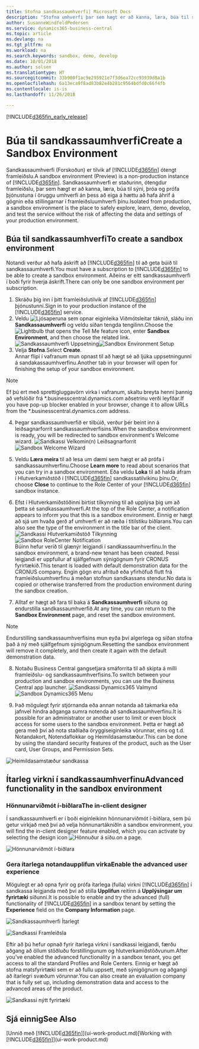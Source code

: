 ```yaml
---
title: Stofna sandkassaumhverfi| Microsoft Docs
description: "Stofna umhverfi þar sem hægt er að kanna, læra, búa til sýni, þróa og prófa."
author: SusanneWindfeldPedersen
ms.service: dynamics365-business-central
ms.topic: article
ms.devlang: na
ms.tgt_pltfrm: na
ms.workload: na
ms.search.keywords: sandbox, demo, develop
ms.date: 10/01/2018
ms.author: solsen
ms.translationtype: HT
ms.sourcegitcommit: 33b900f1ac9e295921e7f3d6ea72cc93939d8a1b
ms.openlocfilehash: 6a13eca9f8ad83b82e4b281c9564bdfd0c66f4fb
ms.contentlocale: is-is
ms.lasthandoff: 11/26/2018

---
```

[!INCLUDE[d365fin_early_release](includes/d365fin_early_release.md.md)]

# <a name="create-a-sandbox-environment"></a><span data-ttu-id="471f5-103">Búa til sandkassaumhverfi</span><span class="sxs-lookup"><span data-stu-id="471f5-103">Create a Sandbox Environment</span></span>
<span data-ttu-id="471f5-104">Sandkassaumhverfi (Forskoðun) er tilvik af [!INCLUDE[d365fin](includes/d365fin_md.md)] ótengt framleiðslu.</span><span class="sxs-lookup"><span data-stu-id="471f5-104">A sandbox environment (Preview) is a non-production instance of [!INCLUDE[d365fin](includes/d365fin_md.md)].</span></span> <span data-ttu-id="471f5-105">Sandkassaumhverfi er staðurinn, ótengdur framleiðslu, þar sem hægt er að kanna, læra, búa til sýni, þróa og prófa þjónustuna í öruggu umhverfi án þess að eiga á hættu að hafa áhrif á gögnin eða stillingarnar í framleiðsluumhverfi þínu.</span><span class="sxs-lookup"><span data-stu-id="471f5-105">Isolated from production, a sandbox environment is the place to safely explore, learn, demo, develop, and test the service without the risk of affecting the data and settings of your production environment.</span></span>

## <a name="to-create-a-sandbox-environment"></a><span data-ttu-id="471f5-106">Búa til sandkassaumhverfi</span><span class="sxs-lookup"><span data-stu-id="471f5-106">To create a sandbox environment</span></span>
<span data-ttu-id="471f5-107">Notandi verður að hafa áskrift að [!INCLUDE[d365fin](includes/d365fin_md.md)] til að geta búið til sandkassaumhverfi.</span><span class="sxs-lookup"><span data-stu-id="471f5-107">You must have a subscription to [!INCLUDE[d365fin](includes/d365fin_md.md)] to be able to create a sandbox environment.</span></span> <span data-ttu-id="471f5-108">Aðeins er eitt sandkassaumhverfi í boði fyrir hverja áskrift.</span><span class="sxs-lookup"><span data-stu-id="471f5-108">There can only be one sandbox environment per subscription.</span></span>

1. <span data-ttu-id="471f5-109">Skráðu þig inn í þitt framleiðslutilvik af [!INCLUDE[d365fin](includes/d365fin_md.md)] þjónustunni.</span><span class="sxs-lookup"><span data-stu-id="471f5-109">Sign in to your production instance of the [!INCLUDE[d365fin](includes/d365fin_md.md)] service.</span></span>
2. <span data-ttu-id="471f5-110">Veldu ![Ljósaperuna sem opnar eiginleika Viðmótsleitar](media/ui-search/search_small.png "Segðu mér hvað þú vilt gera") táknið, sláðu inn **Sandkassaumhverfi** og veldu síðan tengda tengilinn.</span><span class="sxs-lookup"><span data-stu-id="471f5-110">Choose the ![Lightbulb that opens the Tell Me feature](media/ui-search/search_small.png "Tell me what you want to do") icon, enter **Sandbox Environment**, and then choose the related link.</span></span>
<span data-ttu-id="471f5-111">![Sandkassaumhverfi Uppsetning](./media/across-sandbox/sandbox-environment-setup.png)</span><span class="sxs-lookup"><span data-stu-id="471f5-111">![Sandbox Environment Setup](./media/across-sandbox/sandbox-environment-setup.png)</span></span>
3. <span data-ttu-id="471f5-112">Velja **Stofna**.</span><span class="sxs-lookup"><span data-stu-id="471f5-112">Select **Create**.</span></span>  
  <span data-ttu-id="471f5-113">Annar flipi í vafranum mun opnast til að hægt sé að ljúka uppsetningunni á sandakassaumhverfinu.</span><span class="sxs-lookup"><span data-stu-id="471f5-113">Another tab in your browser will open for finishing the setup of your sandbox environment.</span></span>
> [!NOTE]  
>  <span data-ttu-id="471f5-114">Ef þú ert með sprettigluggavörn virka í vafranum, skaltu breyta henni þannig að vefslóðir frá \*.businesscentral.dynamics.com aðsetrinu verði leyfðar.</span><span class="sxs-lookup"><span data-stu-id="471f5-114">If you have pop-up blocker enabled in your browser, change it to allow URLs from the \*.businesscentral.dynamics.com address.</span></span>   

4. <span data-ttu-id="471f5-115">Þegar sandkassaumhverfið er tilbúið, verður þér beint inn á leiðsagnarforrit sandkassaumhverfisins.</span><span class="sxs-lookup"><span data-stu-id="471f5-115">When the sandbox environment is ready, you will be redirected to sandbox environment's Welcome wizard.</span></span>
<span data-ttu-id="471f5-116">![Sandkassi Velkomin(n) Leiðsagnarforrit](./media/across-sandbox/sandbox-wizard.png)</span><span class="sxs-lookup"><span data-stu-id="471f5-116">![Sandbox Welcome Wizard](./media/across-sandbox/sandbox-wizard.png)</span></span>

5. <span data-ttu-id="471f5-117">Veldu **Læra meira** til að lesa um dæmi sem hægt er að prófa í sandkassaumhverfinu.</span><span class="sxs-lookup"><span data-stu-id="471f5-117">Choose **Learn more** to read about scenarios that you can try in a sandbox environment.</span></span> <span data-ttu-id="471f5-118">Eða veldu **Loka** til að halda áfram í Hlutverkamiðstöð í [!INCLUDE[d365fin](includes/d365fin_md.md)] sandkassatilvikinu þínu.</span><span class="sxs-lookup"><span data-stu-id="471f5-118">Or, choose **Close** to continue to the Role Center of your [!INCLUDE[d365fin](includes/d365fin_md.md)] sandbox instance.</span></span>
6. <span data-ttu-id="471f5-119">Efst í Hlutverkamiðstöðinni birtist tilkynning til að upplýsa þig um að þetta sé sandkassaumhverfi.</span><span class="sxs-lookup"><span data-stu-id="471f5-119">At the top of the Role Center, a notification appears to inform you that this is a sandbox environment.</span></span> <span data-ttu-id="471f5-120">Einnig er hægt að sjá um hvaða gerð af umhverfi er að ræða í titilstiku biðlarans.</span><span class="sxs-lookup"><span data-stu-id="471f5-120">You can also see the type of the environment in the title bar of the client.</span></span>
<span data-ttu-id="471f5-121">![Sandkassi Hlutverkamiðstöð Tilkynning](./media/across-sandbox/sandbox-rolecenter-notification.png)</span><span class="sxs-lookup"><span data-stu-id="471f5-121">![Sandbox RoleCenter Notification](./media/across-sandbox/sandbox-rolecenter-notification.png)</span></span>  
<span data-ttu-id="471f5-122">Búinn hefur verið til glænýr leigjandi í sandkassaumhverfinu.</span><span class="sxs-lookup"><span data-stu-id="471f5-122">In the sandbox environment, a brand-new tenant has been created.</span></span> <span data-ttu-id="471f5-123">Þessi leigjandi er uppfullur af sjálfgefnum sýnigögnum fyrir CRONUS fyrirtækið.</span><span class="sxs-lookup"><span data-stu-id="471f5-123">This tenant is loaded with default demonstration data for the CRONUS company.</span></span> <span data-ttu-id="471f5-124">Engin gögn eru afrituð eða yfirhöfuð flutt frá framleiðsluumhverfinu á meðan stofnun sandkassans stendur.</span><span class="sxs-lookup"><span data-stu-id="471f5-124">No data is copied or otherwise transferred from the production environment during the sandbox creation.</span></span>
7.  <span data-ttu-id="471f5-125">Alltaf er hægt að fara til baka á **Sandkassaumhverfi** síðuna og endurstilla sandkassaumhverfið.</span><span class="sxs-lookup"><span data-stu-id="471f5-125">At any time, you can return to the **Sandbox Environment** page, and reset the sandbox environment.</span></span>
> [!NOTE]  
>  <span data-ttu-id="471f5-126">Endurstilling sandkassaumhverfisins mun eyða því algerlega og síðan stofna það á ný með sjálfgefnum sýnigögnum.</span><span class="sxs-lookup"><span data-stu-id="471f5-126">Resetting the sandbox environment will remove it completely, and then create it again with the default demonstration data.</span></span>  

8.  <span data-ttu-id="471f5-127">Notaðu Business Central gangsetjara smáforrita til að skipta á milli framleiðslu- og sandkassaumhverfisins.</span><span class="sxs-lookup"><span data-stu-id="471f5-127">To switch between your production and sandbox environments, you can use the Business Central app launcher.</span></span>
<span data-ttu-id="471f5-128">![Sandkassi  Dynamics365 Valmynd](./media/across-sandbox/sandbox-dynamics365-menu.png)</span><span class="sxs-lookup"><span data-stu-id="471f5-128">![Sandbox Dynamics365 Menu](./media/across-sandbox/sandbox-dynamics365-menu.png)</span></span>

9.  <span data-ttu-id="471f5-129">Það mögulegt fyrir stjórnanda eða annan notanda að takmarka eða jafnvel hindra aðganga sumra notenda að sandkassaumhverfinu.</span><span class="sxs-lookup"><span data-stu-id="471f5-129">It is possible for an administrator or another user to limit or even block access for some users to the sandbox environment.</span></span> <span data-ttu-id="471f5-130">Þetta er hægt að gera með því að nota staðlaða öryggiseiginleika vörunnar, eins og t.d. Notandakort, Notendaflokkar og Heimildasamstæður.</span><span class="sxs-lookup"><span data-stu-id="471f5-130">This can be done by using the standard security features of the product, such as the User card, User Groups, and Permission Sets.</span></span>

![Heimildasamstæður sandkassa](./media/across-sandbox/sandbox-permission-sets.png)

## <a name="advanced-functionality-in-the-sandbox-environment"></a><span data-ttu-id="471f5-132">Ítarleg virkni í sandkassaumhverfinu</span><span class="sxs-lookup"><span data-stu-id="471f5-132">Advanced functionality in the sandbox environment</span></span>
### <a name="the-in-client-designer"></a><span data-ttu-id="471f5-133">Hönnunarviðmót í-biðlara</span><span class="sxs-lookup"><span data-stu-id="471f5-133">The in-client designer</span></span>
<span data-ttu-id="471f5-134">Í sandkassaumhverfi er í boði eiginleikinn hönnunarviðmót í-biðlara, sem þú getur virkjað með því að velja hönnunartáknið</span><span class="sxs-lookup"><span data-stu-id="471f5-134">In a sandbox environment, you will find the in-client designer feature enabled, which you can activate by selecting the design icon</span></span> ![Hönnuður](./media/across-sandbox/sandbox-inclient-design-icon.png) <span data-ttu-id="471f5-136">á síðu.</span><span class="sxs-lookup"><span data-stu-id="471f5-136">on a page.</span></span>

![Hönnunarviðmót í-biðlara](./media/across-sandbox/sandbox-inclient-designer.png)

### <a name="enable-the-advanced-user-experience"></a><span data-ttu-id="471f5-138">Gera ítarlega notandaupplifun virka</span><span class="sxs-lookup"><span data-stu-id="471f5-138">Enable the advanced user experience</span></span>
<span data-ttu-id="471f5-139">Mögulegt er að opna fyrir og prófa ítarlega (fulla) virkni [!INCLUDE[d365fin](includes/d365fin_md.md)] í sandkassa leigjanda með því að stilla **Upplifun** reitinn á **Upplýsingar um fyrirtæki** síðunni.</span><span class="sxs-lookup"><span data-stu-id="471f5-139">It is possible to enable and try the advanced (full) functionality of [!INCLUDE[d365fin](includes/d365fin_md.md)] in a sandbox tenant by setting the **Experience** field on the **Company Information** page.</span></span>

![Sandkassaumhverfi Ítarlegt](./media/across-sandbox/sandbox-advanced.png)

![Sandkassi Framleiðsla](./media/across-sandbox/sandbox-production.png)

<span data-ttu-id="471f5-142">Eftir að þú hefur opnað fyrir ítarlega virkni í sandkassi leigjandi, færðu aðgang að öllum stöðluðu forstillingunum og hlutverkamiðstöðvunum.</span><span class="sxs-lookup"><span data-stu-id="471f5-142">After you’ve enabled the advanced functionality in a sandbox tenant, you get access to all the standard Profiles and Role Centers.</span></span> <span data-ttu-id="471f5-143">Einnig er hægt að stofna matsfyrirtæki sem er að fullu uppsett, með sýnigögnum og aðgangi að ítarlegri svæðum vörunnar.</span><span class="sxs-lookup"><span data-stu-id="471f5-143">You can also create an evaluation company that is fully set up, including demonstration data and access to the advanced areas of the product.</span></span>

![Sandkassi nýtt fyrirtæki](./media/across-sandbox/sandbox-newcompany.png)


## <a name="see-also"></a><span data-ttu-id="471f5-145">Sjá einnig</span><span class="sxs-lookup"><span data-stu-id="471f5-145">See Also</span></span>
<span data-ttu-id="471f5-146">[Unnið með [!INCLUDE[d365fin](includes/d365fin_md.md)]](ui-work-product.md)</span><span class="sxs-lookup"><span data-stu-id="471f5-146">[Working with [!INCLUDE[d365fin](includes/d365fin_md.md)]](ui-work-product.md)</span></span>  

